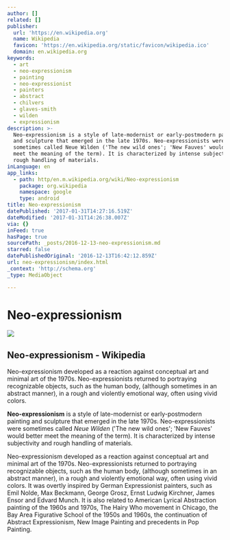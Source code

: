 ```yaml
---
author: []
related: []
publisher:
  url: 'https://en.wikipedia.org'
  name: Wikipedia
  favicon: 'https://en.wikipedia.org/static/favicon/wikipedia.ico'
  domain: en.wikipedia.org
keywords:
  - art
  - neo-expressionism
  - painting
  - neo-expressionist
  - painters
  - abstract
  - chilvers
  - glaves-smith
  - wilden
  - expressionism
description: >-
  Neo-expressionism is a style of late-modernist or early-postmodern painting
  and sculpture that emerged in the late 1970s. Neo-expressionists were
  sometimes called Neue Wilden ('The new wild ones'; 'New Fauves' would better
  meet the meaning of the term). It is characterized by intense subjectivity and
  rough handling of materials.
inLanguage: en
app_links:
  - path: http/en.m.wikipedia.org/wiki/Neo-expressionism
    package: org.wikipedia
    namespace: google
    type: android
title: Neo-expressionism
datePublished: '2017-01-31T14:27:16.519Z'
dateModified: '2017-01-31T14:26:38.007Z'
via: {}
inFeed: true
hasPage: true
sourcePath: _posts/2016-12-13-neo-expressionism.md
starred: false
datePublishedOriginal: '2016-12-13T16:42:12.859Z'
url: neo-expressionism/index.html
_context: 'http://schema.org'
_type: MediaObject

---
```

# Neo-expressionism

<article style=""><img src="https://imgflo.herokuapp.com/graph/2b2431f8e7ba7b0/0813fa840aaf297d171b80ab93b95c8c/noop.jpg?input=https%3A%2F%2Fupload.wikimedia.org%2Fwikipedia%2Fcommons%2Fthumb%2Fd%2Fd0%2FKrumm.jpg%2F220px-Krumm.jpg" /><h1>Neo-expressionism - Wikipedia</h1><p>Neo-expressionism developed as a reaction against conceptual art and minimal art of the 1970s. Neo-expressionists returned to portraying recognizable objects, such as the human body, (although sometimes in an abstract manner), in a rough and violently emotional way, often using vivid colors.</p></article>

**Neo-expressionism** is a style of late-modernist or early-postmodern painting and sculpture that emerged in the late 1970s. Neo-expressionists were sometimes called _Neue Wilden_ ('The new wild ones'; 'New Fauves' would better meet the meaning of the term). It is characterized by intense subjectivity and rough handling of materials.

Neo-expressionism developed as a reaction against conceptual art and minimal art of the 1970s. Neo-expressionists returned to portraying recognizable objects, such as the human body, (although sometimes in an abstract manner), in a rough and violently emotional way, often using vivid colors. It was overtly inspired by German Expressionist painters, such as Emil Nolde, Max Beckmann, George Grosz, Ernst Ludwig Kirchner, James Ensor and Edvard Munch. It is also related to American Lyrical Abstraction painting of the 1960s and 1970s, The Hairy Who movement in Chicago, the Bay Area Figurative School of the 1950s and 1960s, the continuation of Abstract Expressionism, New Image Painting and precedents in Pop Painting.